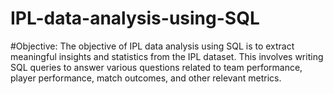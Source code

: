 # IPL-data-analysis-using-SQL

#Objective:
The objective of IPL data analysis using SQL is to extract meaningful insights and statistics from the IPL dataset. 
This involves writing SQL queries to answer various questions related to team performance, player performance, match outcomes, and other relevant metrics. 


